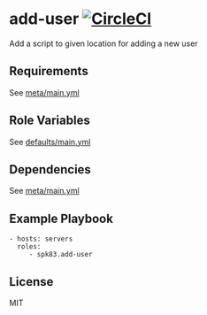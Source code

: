 add-user [![CircleCI](https://circleci.com/gh/spk83/ansible-add-user/tree/master.svg?style=shield)](https://circleci.com/gh/spk83/ansible-add-user/tree/master)
========================

Add a script to given location for adding a new user


Requirements
------------
See [meta/main.yml](meta/main.yml)


Role Variables
--------------

See [defaults/main.yml](defaults/main.yml)

Dependencies
------------

See [meta/main.yml](meta/main.yml)

Example Playbook
----------------

    - hosts: servers
      roles:
         - spk83.add-user

License
-------

MIT
